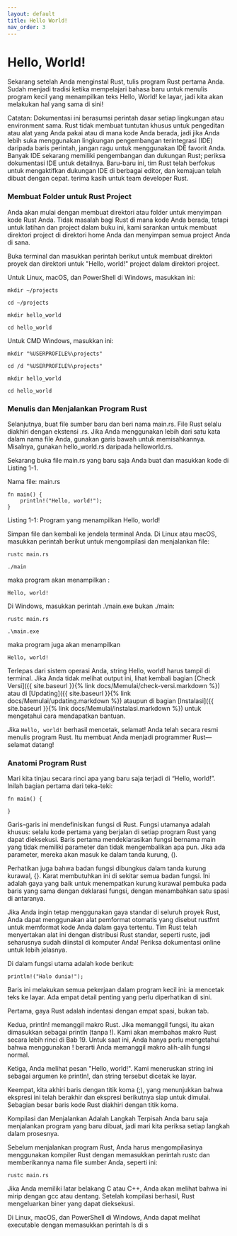 ```yaml
---
layout: default
title: Hello World! 
nav_order: 3
---
```


# Hello, World!
Sekarang setelah Anda menginstal Rust, tulis program Rust pertama Anda. Sudah menjadi tradisi ketika mempelajari bahasa baru untuk menulis program kecil yang menampilkan teks Hello, World! ke layar, jadi kita akan melakukan hal yang sama di sini!

<div class="code-example">
Catatan: Dokumentasi ini berasumsi perintah dasar setiap lingkungan atau environment sama. Rust tidak membuat tuntutan khusus untuk pengeditan atau alat yang Anda pakai atau di mana kode Anda berada, jadi jika Anda lebih suka menggunakan lingkungan pengembangan terintegrasi (IDE) daripada baris perintah, jangan ragu untuk menggunakan IDE favorit Anda. Banyak IDE sekarang memiliki pengembangan dan dukungan Rust; periksa dokumentasi IDE untuk detailnya. Baru-baru ini, tim Rust telah berfokus untuk mengaktifkan dukungan IDE di berbagai editor, dan kemajuan telah dibuat dengan cepat. terima kasih untuk team developer Rust.
</div>

### Membuat Folder untuk Rust Project
Anda akan mulai dengan membuat direktori atau folder untuk menyimpan kode Rust Anda. Tidak masalah bagi Rust di mana kode Anda berada, tetapi untuk latihan dan project dalam buku ini, kami sarankan untuk membuat direktori project di direktori home Anda dan menyimpan semua project Anda di sana.

Buka terminal dan masukkan perintah berikut untuk membuat direktori proyek dan direktori untuk "Hello, world!" project dalam direktori project.

Untuk Linux, macOS, dan PowerShell di Windows, masukkan ini:

```
mkdir ~/projects
```

```
cd ~/projects
```

```
mkdir hello_world
```

```
cd hello_world
```

Untuk CMD Windows, masukkan ini:

```
mkdir "%USERPROFILE%\projects"
```

```
cd /d "%USERPROFILE%\projects"
```

```
mkdir hello_world
```

```
cd hello_world
```

### Menulis dan Menjalankan Program Rust
Selanjutnya, buat file sumber baru dan beri nama main.rs. File Rust selalu diakhiri dengan ekstensi .rs. Jika Anda menggunakan lebih dari satu kata dalam nama file Anda, gunakan garis bawah untuk memisahkannya. Misalnya, gunakan hello_world.rs daripada helloworld.rs.

Sekarang buka file main.rs yang baru saja Anda buat dan masukkan kode di Listing 1-1.

Nama file: main.rs

```
fn main() {
    println!("Hello, world!");
}
```
Listing 1-1: Program yang menampilkan Hello, world!

Simpan file dan kembali ke jendela terminal Anda. Di Linux atau macOS, masukkan perintah berikut untuk mengompilasi dan menjalankan file:

```
rustc main.rs
```

```
./main
```

maka program akan menampilkan : 
```
Hello, world!
```

Di Windows, masukkan perintah .\main.exe bukan ./main:

```
rustc main.rs
```

```
.\main.exe
```
maka program juga akan menampilkan

```
Hello, world!
```

Terlepas dari sistem operasi Anda, string Hello, world! harus tampil di terminal. Jika Anda tidak melihat output ini, lihat kembali bagian [Check Versi]({{ site.baseurl }}{% link docs/Memulai/check-versi.markdown %}) atau di [Updating]({{ site.baseurl }}{% link docs/Memulai/updating.markdown %}) ataupun di bagian [Instalasi]({{ site.baseurl }}{% link docs/Memulai/instalasi.markdown %}) untuk mengetahui cara mendapatkan bantuan.

Jika ```Hello, world!``` berhasil mencetak, selamat! Anda telah secara resmi menulis program Rust. Itu membuat Anda menjadi programmer Rust—selamat datang!

### Anatomi Program Rust
Mari kita tinjau secara rinci apa yang baru saja terjadi di “Hello, world!”. Inilah bagian pertama dari teka-teki:

```
fn main() {

}
```

Garis-garis ini mendefinisikan fungsi di Rust. Fungsi utamanya adalah khusus: selalu kode pertama yang berjalan di setiap program Rust yang dapat dieksekusi. Baris pertama mendeklarasikan fungsi bernama main yang tidak memiliki parameter dan tidak mengembalikan apa pun. Jika ada parameter, mereka akan masuk ke dalam tanda kurung, ().

Perhatikan juga bahwa badan fungsi dibungkus dalam tanda kurung kurawal, {}. Karat membutuhkan ini di sekitar semua badan fungsi. Ini adalah gaya yang baik untuk menempatkan kurung kurawal pembuka pada baris yang sama dengan deklarasi fungsi, dengan menambahkan satu spasi di antaranya.

Jika Anda ingin tetap menggunakan gaya standar di seluruh proyek Rust, Anda dapat menggunakan alat pemformat otomatis yang disebut rustfmt untuk memformat kode Anda dalam gaya tertentu. Tim Rust telah menyertakan alat ini dengan distribusi Rust standar, seperti rustc, jadi seharusnya sudah diinstal di komputer Anda! Periksa dokumentasi online untuk lebih jelasnya.

Di dalam fungsi utama adalah kode berikut:

```
println!("Halo dunia!");
```
Baris ini melakukan semua pekerjaan dalam program kecil ini: ia mencetak teks ke layar. Ada empat detail penting yang perlu diperhatikan di sini.

Pertama, gaya Rust adalah indentasi dengan empat spasi, bukan tab.

Kedua, println! memanggil makro Rust. Jika memanggil fungsi, itu akan dimasukkan sebagai println (tanpa !). Kami akan membahas makro Rust secara lebih rinci di Bab 19. Untuk saat ini, Anda hanya perlu mengetahui bahwa menggunakan ! berarti Anda memanggil makro alih-alih fungsi normal.

Ketiga, Anda melihat pesan "Hello, world!". Kami meneruskan string ini sebagai argumen ke println!, dan string tersebut dicetak ke layar.

Keempat, kita akhiri baris dengan titik koma (;), yang menunjukkan bahwa ekspresi ini telah berakhir dan ekspresi berikutnya siap untuk dimulai. Sebagian besar baris kode Rust diakhiri dengan titik koma.

Kompilasi dan Menjalankan Adalah Langkah Terpisah
Anda baru saja menjalankan program yang baru dibuat, jadi mari kita periksa setiap langkah dalam prosesnya.

Sebelum menjalankan program Rust, Anda harus mengompilasinya menggunakan kompiler Rust dengan memasukkan perintah rustc dan memberikannya nama file sumber Anda, seperti ini:

```
rustc main.rs
```
Jika Anda memiliki latar belakang C atau C++, Anda akan melihat bahwa ini mirip dengan gcc atau dentang. Setelah kompilasi berhasil, Rust mengeluarkan biner yang dapat dieksekusi.

Di Linux, macOS, dan PowerShell di Windows, Anda dapat melihat executable dengan memasukkan perintah ls di s
